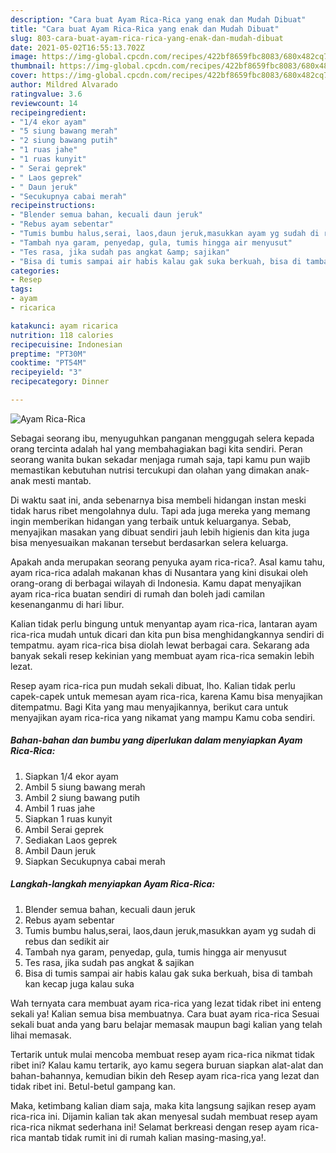 ```yaml
---
description: "Cara buat Ayam Rica-Rica yang enak dan Mudah Dibuat"
title: "Cara buat Ayam Rica-Rica yang enak dan Mudah Dibuat"
slug: 803-cara-buat-ayam-rica-rica-yang-enak-dan-mudah-dibuat
date: 2021-05-02T16:55:13.702Z
image: https://img-global.cpcdn.com/recipes/422bf8659fbc8083/680x482cq70/ayam-rica-rica-foto-resep-utama.jpg
thumbnail: https://img-global.cpcdn.com/recipes/422bf8659fbc8083/680x482cq70/ayam-rica-rica-foto-resep-utama.jpg
cover: https://img-global.cpcdn.com/recipes/422bf8659fbc8083/680x482cq70/ayam-rica-rica-foto-resep-utama.jpg
author: Mildred Alvarado
ratingvalue: 3.6
reviewcount: 14
recipeingredient:
- "1/4 ekor ayam"
- "5 siung bawang merah"
- "2 siung bawang putih"
- "1 ruas jahe"
- "1 ruas kunyit"
- " Serai geprek"
- " Laos geprek"
- " Daun jeruk"
- "Secukupnya cabai merah"
recipeinstructions:
- "Blender semua bahan, kecuali daun jeruk"
- "Rebus ayam sebentar"
- "Tumis bumbu halus,serai, laos,daun jeruk,masukkan ayam yg sudah di rebus dan sedikit air"
- "Tambah nya garam, penyedap, gula, tumis hingga air menyusut"
- "Tes rasa, jika sudah pas angkat &amp; sajikan"
- "Bisa di tumis sampai air habis kalau gak suka berkuah, bisa di tambah kan kecap juga kalau suka"
categories:
- Resep
tags:
- ayam
- ricarica

katakunci: ayam ricarica 
nutrition: 118 calories
recipecuisine: Indonesian
preptime: "PT30M"
cooktime: "PT54M"
recipeyield: "3"
recipecategory: Dinner

---
```



![Ayam Rica-Rica](https://img-global.cpcdn.com/recipes/422bf8659fbc8083/680x482cq70/ayam-rica-rica-foto-resep-utama.jpg)

Sebagai seorang ibu, menyuguhkan panganan menggugah selera kepada orang tercinta adalah hal yang membahagiakan bagi kita sendiri. Peran seorang  wanita bukan sekadar menjaga rumah saja, tapi kamu pun wajib memastikan kebutuhan nutrisi tercukupi dan olahan yang dimakan anak-anak mesti mantab.

Di waktu  saat ini, anda sebenarnya bisa membeli hidangan instan meski tidak harus ribet mengolahnya dulu. Tapi ada juga mereka yang memang ingin memberikan hidangan yang terbaik untuk keluarganya. Sebab, menyajikan masakan yang dibuat sendiri jauh lebih higienis dan kita juga bisa menyesuaikan makanan tersebut berdasarkan selera keluarga. 



Apakah anda merupakan seorang penyuka ayam rica-rica?. Asal kamu tahu, ayam rica-rica adalah makanan khas di Nusantara yang kini disukai oleh orang-orang di berbagai wilayah di Indonesia. Kamu dapat menyajikan ayam rica-rica buatan sendiri di rumah dan boleh jadi camilan kesenanganmu di hari libur.

Kalian tidak perlu bingung untuk menyantap ayam rica-rica, lantaran ayam rica-rica mudah untuk dicari dan kita pun bisa menghidangkannya sendiri di tempatmu. ayam rica-rica bisa diolah lewat berbagai cara. Sekarang ada banyak sekali resep kekinian yang membuat ayam rica-rica semakin lebih lezat.

Resep ayam rica-rica pun mudah sekali dibuat, lho. Kalian tidak perlu capek-capek untuk memesan ayam rica-rica, karena Kamu bisa menyajikan ditempatmu. Bagi Kita yang mau menyajikannya, berikut cara untuk menyajikan ayam rica-rica yang nikamat yang mampu Kamu coba sendiri.

<!--inarticleads1-->

##### Bahan-bahan dan bumbu yang diperlukan dalam menyiapkan Ayam Rica-Rica:

1. Siapkan 1/4 ekor ayam
1. Ambil 5 siung bawang merah
1. Ambil 2 siung bawang putih
1. Ambil 1 ruas jahe
1. Siapkan 1 ruas kunyit
1. Ambil  Serai geprek
1. Sediakan  Laos geprek
1. Ambil  Daun jeruk
1. Siapkan Secukupnya cabai merah




<!--inarticleads2-->

##### Langkah-langkah menyiapkan Ayam Rica-Rica:

1. Blender semua bahan, kecuali daun jeruk
1. Rebus ayam sebentar
1. Tumis bumbu halus,serai, laos,daun jeruk,masukkan ayam yg sudah di rebus dan sedikit air
1. Tambah nya garam, penyedap, gula, tumis hingga air menyusut
1. Tes rasa, jika sudah pas angkat &amp; sajikan
1. Bisa di tumis sampai air habis kalau gak suka berkuah, bisa di tambah kan kecap juga kalau suka




Wah ternyata cara membuat ayam rica-rica yang lezat tidak ribet ini enteng sekali ya! Kalian semua bisa membuatnya. Cara buat ayam rica-rica Sesuai sekali buat anda yang baru belajar memasak maupun bagi kalian yang telah lihai memasak.

Tertarik untuk mulai mencoba membuat resep ayam rica-rica nikmat tidak ribet ini? Kalau kamu tertarik, ayo kamu segera buruan siapkan alat-alat dan bahan-bahannya, kemudian bikin deh Resep ayam rica-rica yang lezat dan tidak ribet ini. Betul-betul gampang kan. 

Maka, ketimbang kalian diam saja, maka kita langsung sajikan resep ayam rica-rica ini. Dijamin kalian tak akan menyesal sudah membuat resep ayam rica-rica nikmat sederhana ini! Selamat berkreasi dengan resep ayam rica-rica mantab tidak rumit ini di rumah kalian masing-masing,ya!.

